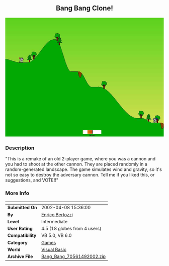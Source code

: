 ﻿<div align="center">

## Bang Bang Clone\!

<img src="PIC2002492050556014.jpg">
</div>

### Description

"This is a remake of an old 2-player game, where you was a cannon and you had to shoot at the other cannon. They are placed randomly in a random-generated landscape. The game simulates wind and gravity, so it's not so easy to destroy the adversary cannon. Tell me if you liked this, or suggestions, and VOTE!!"
 
### More Info
 


<span>             |<span>
---                |---
**Submitted On**   |2002-04-08 15:36:00
**By**             |[Enrico Bertozzi](https://github.com/Planet-Source-Code/PSCIndex/blob/master/ByAuthor/enrico-bertozzi.md)
**Level**          |Intermediate
**User Rating**    |4.5 (18 globes from 4 users)
**Compatibility**  |VB 5\.0, VB 6\.0
**Category**       |[Games](https://github.com/Planet-Source-Code/PSCIndex/blob/master/ByCategory/games__1-38.md)
**World**          |[Visual Basic](https://github.com/Planet-Source-Code/PSCIndex/blob/master/ByWorld/visual-basic.md)
**Archive File**   |[Bang\_Bang\_70561492002\.zip](https://github.com/Planet-Source-Code/enrico-bertozzi-bang-bang-clone__1-33649/archive/master.zip)








